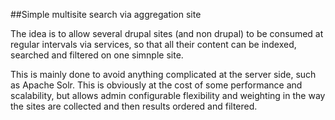 ##Simple multisite search via aggregation site

The idea is to allow several drupal sites (and non drupal) to be consumed at regular intervals via services, so that all their content can be indexed, searched and filtered on one simnple site.

This is mainly done to avoid anything complicated at the server side, such as Apache Solr. This is obviously at the cost of some performance and scalability, but allows admin configurable flexibility and weighting in the way the sites are collected and then results ordered and filtered.
